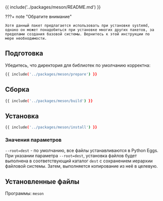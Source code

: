 {{ include('../packages/meson/README.md') }}

???+ note "Обратите внимание"

    Хотя данный пакет предлагается использовать при установке systemd, однако он может понадобиться при установке многих других пакетов, за пределами создания базовой системы. Вернитесь к этой инструкции по мере необходимости.

## Подготовка

Убедитесь, что директория для библиотек по умолчанию корректна:
```bash 
{{ include('../packages/meson/prepare') }}
```

## Сборка

```bash 
{{ include('../packages/meson/build') }}
```

## Установка

```bash 
{{ include('../packages/meson/install') }}
```

### Значения параметров

`--root=dest` - по умолчанию, все файлы устанавливаются в Python Eggs. При указании параметра `--root=dest`, установка файлов будет выполнена в соответствующий каталог `dest` с сохранением иерархии файловой системы. Затем, выполняется копирование из неё в целевую.

## Установленные файлы

Программы: `meson`


